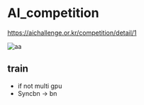 # AI_competition

https://aichallenge.or.kr/competition/detail/1

![aa](https://user-images.githubusercontent.com/79159191/178395302-0694c9be-47d7-48c3-9893-3d03e03d4ad3.jpg)

## train
* if not multi gpu
* Syncbn -> bn
